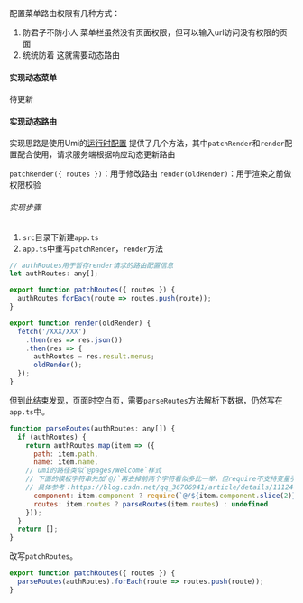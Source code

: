 配置菜单路由权限有几种方式：
1. 防君子不防小人
菜单栏虽然没有页面权限，但可以输入url访问没有权限的页面
2. 统统防着
这就需要动态路由

#### 实现动态菜单
待更新

#### 实现动态路由
实现思路是使用Umi的[运行时配置](https://umijs.org/zh-CN/docs/runtime-config)
提供了几个方法，其中`patchRender`和`render`配置配合使用，请求服务端根据响应动态更新路由

`patchRender({ routes })`：用于修改路由
`render(oldRender)`：用于渲染之前做权限校验

###### 实现步骤
1. `src`目录下新建`app.ts`
2. `app.ts`中重写`patchRender`，`render`方法
```js
// authRoutes用于暂存render请求的路由配置信息
let authRoutes: any[];

export function patchRoutes({ routes }) {
  authRoutes.forEach(route => routes.push(route));
}

export function render(oldRender) {
  fetch('/XXX/XXX')
    .then(res => res.json())
    .then(res => {
      authRoutes = res.result.menus;
      oldRender();
  });
}
```
但到此结束发现，页面时空白页，需要`parseRoutes`方法解析下数据，仍然写在`app.ts`中。
```js
function parseRoutes(authRoutes: any[]) {
  if (authRoutes) {
    return authRoutes.map(item => ({
      path: item.path,
      name: item.name,
    // umi的路径类似`@pages/Welcome`样式
    // 下面的模板字符串先加`@/`再去掉前两个字符看似多此一举，但require不支持变量引入，必须如此
    // 具体参考：https://blog.csdn.net/qq_36706941/article/details/111240146
      component: item.component ? require(`@/${item.component.slice(2)}`).default : undefined,
      routes: item.routes ? parseRoutes(item.routes) : undefined
    }));
  }
  return [];
}
```
改写`patchRoutes`。
```js
export function patchRoutes({ routes }) {
  parseRoutes(authRoutes).forEach(route => routes.push(route));
}
```